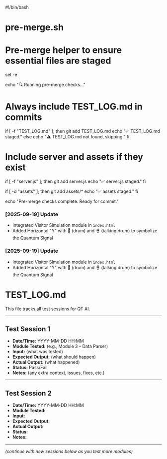 

#!/bin/bash
# pre-merge.sh
# Pre-merge helper to ensure essential files are staged

set -e

echo "🔍 Running pre-merge checks..."

# Always include TEST_LOG.md in commits
if [ -f "TEST_LOG.md" ]; then
  git add TEST_LOG.md
  echo "✅ TEST_LOG.md staged."
else
  echo "⚠️ TEST_LOG.md not found, skipping."
fi

# Include server and assets if they exist
if [ -f "server.js" ]; then
  git add server.js
  echo "✅ server.js staged."
fi

if [ -d "assets" ]; then
  git add assets/*
  echo "✅ assets staged."
fi

echo "Pre-merge checks complete. Ready for commit."

### [2025-09-19] Update
- Integrated Visitor Simulation module in `index.html`
- Added Horizontal "Y" with 🥁 (drum) and 🪘 (talking drum) to symbolize the Quantum Signal

### [2025-09-19] Update
- Integrated Visitor Simulation module in `index.html`
- Added Horizontal "Y" with 🥁 (drum) and 🪘 (talking drum) to symbolize the Quantum Signal
 
 # TEST_LOG.md

This file tracks all test sessions for QT AI.

---

## Test Session 1
- **Date/Time:** YYYY-MM-DD HH:MM
- **Module Tested:** (e.g., Module 3 – Data Parser)
- **Input:** (what was tested)
- **Expected Output:** (what should happen)
- **Actual Output:** (what happened)
- **Status:** Pass/Fail
- **Notes:** (any extra context, issues, fixes, etc.)

---

## Test Session 2
- **Date/Time:** YYYY-MM-DD HH:MM
- **Module Tested:** 
- **Input:** 
- **Expected Output:** 
- **Actual Output:** 
- **Status:** 
- **Notes:** 

---

*(continue with new sessions below as you test more modules)*
